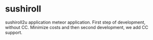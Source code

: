 # sushiroll
sushiroll2u application
meteor application. First step of development, without CC. Minimize costs and then second development, we add CC support.

